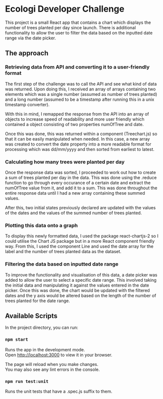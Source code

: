 # Ecologi Developer Challenge

This project is a small React app that contains a chart which displays the number of trees planted per day since launch. There is additional functionality to allow the user to filter the data based on the inputted date range via the date picker.

## The approach

### Retrieving data from API and converting it to a user-friendly format

The first step of the challenge was to call the API and see what kind of data was returned. Upon doing this, I received an array of arrays containing two elements which was a single number (assumed as number of trees planted) and a long number (assumed to be a timestamp after running this in a unix timestamp converter).

With this in mind, I remapped the response from the API into an array of objects to increase speed of readability and more user friendly which contained a object consisting of two properties numOfTree and date.

Once this was done, this was returned within a component (Treechart.js) so that it can be easily manipulated when needed. In this case, a new array was created to convert the date property into a more readable format for processing which was dd/mm/yyyy and then sorted from earliest to latest.

### Calculating how many trees were planted per day

Once the response data was sorted, I proceeded to work out how to create a sum of trees planted per day in the data. This was done using the .reduce function to go through every occurance of a certain date and extract the numOfTree value from it, and add it to a sum. This was done throughout the entire response data until I had a new array containing these summed values.

After this, two initial states previously declared are updated with the values of the dates and the values of the summed number of trees planted.

### Plotting this data onto a graph

To display this newly formatted data, I used the package react-chartjs-2 so I could utilise the Chart JS package but in a more React component friendly way. From this, I used the component Line and used the date array for the label and the number of trees planted data as the dataset.

### Filtering the data based on inputted date range

To improve the functionality and visualisation of this data, a date picker was added to allow the user to select a specific date range. This involved taking the initial data and manipulating it against the values entered in the date picker. Once this was done, the chart would be updated with the filtered dates and the y axis would be altered based on the length of the number of trees planted for the date range.

## Available Scripts

In the project directory, you can run:

### `npm start`

Runs the app in the development mode.\
Open [http://localhost:3000](http://localhost:3000) to view it in your browser.

The page will reload when you make changes.\
You may also see any lint errors in the console.

### `npm run test:unit`

Runs the unit tests that have a .spec.js suffix to them.
